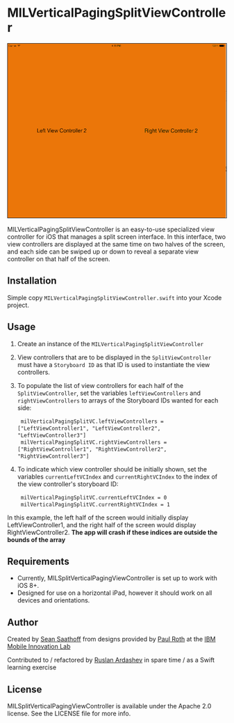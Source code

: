 MILVerticalPagingSplitViewController
=======================

<p align="center">
<img src="usage.gif"  alt="Drawing" height=400 border=1 /></p>

MILVerticalPagingSplitViewController is an easy-to-use specialized view controller for iOS that manages a split screen interface. In this interface, two view controllers are displayed at the same time on two halves of the screen, and each side can be swiped up or down to reveal a separate view controller on that half of the screen.

## Installation

Simple copy `MILVerticalPagingSplitViewController.swift` into your Xcode project.

## Usage

1. Create an instance of the `MILVerticalPagingSplitViewController`

1. View controllers that are to be displayed in the `SplitViewController` must have a `Storyboard ID` as that ID is used to instantiate the view controllers.

1. To populate the list of view controllers for each half of the `SplitViewController`, set the variables `leftViewControllers` and `rightViewControllers` to arrays of the Storyboard IDs wanted for each side:

        milVerticalPagingSplitVC.leftViewControllers = ["LeftViewController1", "LeftViewController2", "LeftViewController3"]
        milVerticalPagingSplitVC.rightViewControllers = ["RightViewController1", "RightViewController2", "RightViewController3"]

1. To indicate which view controller should be initially shown, set the variables `currentLeftVCIndex` and `currentRightVCIndex` to the index of the view controller's storyboard ID:

        milVerticalPagingSplitVC.currentLeftVCIndex = 0
        milVerticalPagingSplitVC.currentRightVCIndex = 1

In this example, the left half of the screen would initially display LeftViewController1, and the right half of the screen would display RightViewController2.  **The app will crash if these indices are outside the bounds of the array**




## Requirements
* Currently, MILSplitVerticalPagingViewController is set up to work with iOS 8+.
* Designed for use on a horizontal iPad, however it should work on all devices and orientations.

## Author

Created by [Sean Saathoff](https://github.com/sean86) from designs provided by [Paul Roth](https://dribbble.com/paulroth)
at the [IBM Mobile Innovation Lab](http://www-969.ibm.com/innovation/milab/)

Contributed to / refactored by [Ruslan Ardashev](https://github.com/ruslan120101) in spare time / as a Swift learning exercise

## License

MILSplitVerticalPagingViewController is available under the Apache 2.0 license. See the LICENSE file for more info.
